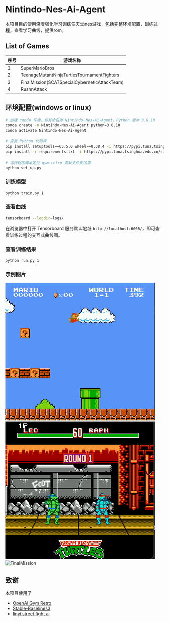 # Nintindo-Nes-Ai-Agent
本项目目的使用深度强化学习训练任天堂nes游戏，包括完整环境配置，训练过程，查看学习曲线，提供rom。

## List of Games

| 序号 | 游戏名称 |
| --- | --- |
| 1 | SuperMarioBros |
| 2 | TeenageMutantNinjaTurtlesTournamentFighters |
| 3 | FinalMission(SCATSpecialCyberneticAttackTeam) |
| 4 | RushnAttack |

## 环境配置(windows or linux)

```bash
# 创建 conda 环境，将其命名为 Nintindo-Nes-Ai-Agent，Python 版本 3.8.10
conda create -n Nintindo-Nes-Ai-Agent python=3.8.10
conda activate Nintindo-Nes-Ai-Agent

# 安装 Python 代码库
pip install setuptools==65.5.0 wheel==0.38.4 -i https://pypi.tuna.tsinghua.edu.cn/simple
pip install -r requirements.txt -i https://pypi.tuna.tsinghua.edu.cn/simple

# 运行程序脚本定位 gym-retro 游戏文件夹位置
python set_up.py
```
### 训练模型

```bash
python train.py 1 
```

### 查看曲线
```bash
tensorboard --logdir=logs/
```
在浏览器中打开 Tensorboard 服务默认地址 `http://localhost:6006/`，即可查看训练过程的交互式曲线图。

### 查看训练结果

```bash
python run.py 1 
```

### 示例图片

![SuperMarioBros](img/supermaiobros_nes.gif)
![NinjaTurtles](img/nijia_turtles_nes.gif)
![FinalMission](img/final_mission_nes.gif)

## 致谢

本项目使用了 
- [OpenAI Gym Retro](https://retro.readthedocs.io/en/latest/getting_started.html)
- [Stable-Baselines3](https://stable-baselines3.readthedocs.io/en/master/) 
- [linyi street fight ai](https://github.com/linyiLYi/street-fighter-ai)
